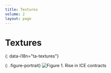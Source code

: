 ```yaml
---
title: Textures
volume: 2
layout: page
---
```



# Textures 
{: data-i18n="ta-textures"}

<!-- To change body text, edit booth:
	assets/markdown/textures_en.md and
	assets/markdown/textures_es.md

  LEAVE the “#IMGTAG#” markers in place. They split the text up to feed into
  the <div>s below.
-->

<div class="markdownify" data-i18n="ta-v2-textures-full-text-1"></div>

{: .figure-portrait}
![Figure 1. Rise in ICE contracts]({{site.baseurl}}/assets/imgs/v2/textures-fig1.jpg)

<!-- {: .figure-portrait}
![Figure 2. Rise in ICE contracts, updated]({{site.baseurl}}/assets/imgs/v2/textures-fig2.png) -->

<div id="textures-full-text-2" class="markdownify" data-i18n="ta-v2-textures-full-text-2">
</div>



